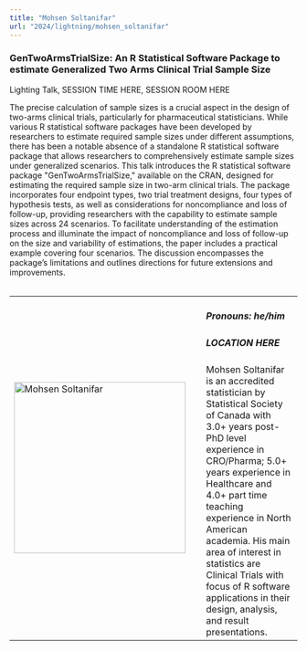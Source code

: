 ```yaml
---
title: "Mohsen Soltanifar"
url: "2024/lightning/mohsen_soltanifar"
---
```


### GenTwoArmsTrialSize: An R Statistical Software Package to estimate Generalized Two Arms Clinical Trial Sample Size
Lighting Talk, SESSION TIME HERE, SESSION ROOM HERE

The precise calculation of sample sizes is a crucial aspect in the design of two-arms clinical trials, particularly for pharmaceutical statisticians. While various R statistical software packages have been developed by researchers to estimate required sample sizes under different assumptions, there has been a notable absence of a standalone R statistical software package that allows researchers to comprehensively estimate sample sizes under generalized scenarios. This talk introduces the R statistical software package "GenTwoArmsTrialSize," available on the CRAN, designed for estimating the required sample size in two-arm clinical trials. The package incorporates four endpoint types, two trial treatment designs, four types of hypothesis tests, as well as considerations for noncompliance and loss of follow-up, providing researchers with the capability to estimate sample sizes across 24 scenarios. To facilitate understanding of the estimation process and illuminate the impact of noncompliance and loss of follow-up on the size and variability of estimations, the paper includes a practical example covering four scenarios. The discussion encompasses the package’s limitations and outlines directions for future extensions and improvements.
<br><br>

<table>
  <tr><td><img width="300px" style="float: left; padding: 0px 20px 0px 0px;" 
           src="../../../../img/speakers/speakers_2024/mohsen_oltanifar.jpg" alt="Mohsen Soltanifar"></td>
  <td>
      <h5>Pronouns: he/him</h5>
      <h5>LOCATION HERE</h5>
      Mohsen Soltanifar is an accredited statistician by Statistical Society of Canada with 3.0+ years post-PhD level experience in CRO/Pharma; 5.0+ years experience in Healthcare and 4.0+ part time teaching experience in North American academia. His main area of interest in statistics are Clinical Trials with focus of R software applications in their design, analysis, and result presentations. 
      </td></tr>

</table>



